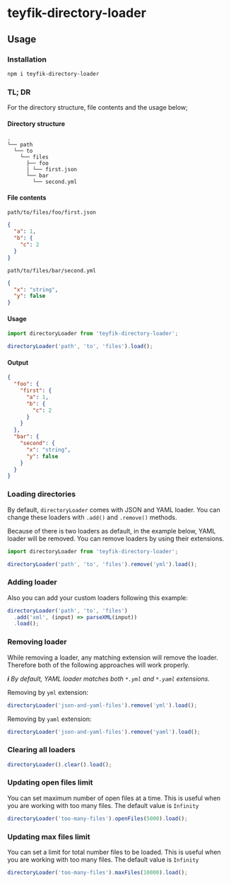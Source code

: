 # teyfik-directory-loader

## Usage

### Installation

```sh
npm i teyfik-directory-loader
```

### TL; DR

For the directory structure, file contents and the usage below;

#### Directory structure

```
.
└── path
  └── to
    └── files
      ├── foo
      | └── first.json
      └── bar
        └── second.yml
```

#### File contents

`path/to/files/foo/first.json`

```json
{
  "a": 1,
  "b": {
    "c": 2
  }
}
```

`path/to/files/bar/second.yml`

```json
{
  "x": "string",
  "y": false
}
```

#### Usage

```ts
import directoryLoader from 'teyfik-directory-loader';

directoryLoader('path', 'to', 'files').load();
```

#### Output

```json
{
  "foo": {
    "first": {
      "a": 1,
      "b": {
        "c": 2
      }
    }
  },
  "bar": {
    "second": {
      "x": "string",
      "y": false
    }
  }
}
```

### Loading directories

By default, `directoryLoader` comes with JSON and YAML loader. You can change
these loaders with `.add()` and `.remove()` methods.

Because of there is two loaders as default, in the example below, YAML loader
will be removed. You can remove loaders by using their extensions.

```ts
import directoryLoader from 'teyfik-directory-loader';

directoryLoader('path', 'to', 'files').remove('yml').load();
```

### Adding loader

Also you can add your custom loaders following this example:

```ts
directoryLoader('path', 'to', 'files')
  .add('xml', (input) => parseXML(input))
  .load();
```

### Removing loader

While removing a loader, any matching extension will remove the loader.
Therefore both of the following approaches will work properly.

_**i** By default, YAML loader matches both `*.yml` and `*.yaml` extensions._

Removing by `yml` extension:

```ts
directoryLoader('json-and-yaml-files').remove('yml').load();
```

Removing by `yaml` extension:

```ts
directoryLoader('json-and-yaml-files').remove('yaml').load();
```

### Clearing all loaders

```ts
directoryLoader().clear().load();
```

### Updating open files limit

You can set maximum number of open files at a time. This is useful when you are
working with too many files. The default value is `Infinity`

```ts
directoryLoader('too-many-files').openFiles(5000).load();
```

### Updating max files limit

You can set a limit for total number files to be loaded. This is useful when you
are working with too many files. The default value is `Infinity`

```ts
directoryLoader('too-many-files').maxFiles(10000).load();
```
